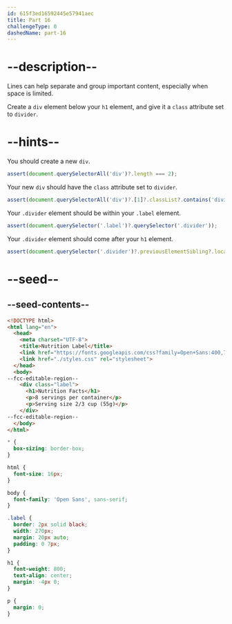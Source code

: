 ```yaml
---
id: 615f3ed16592445e57941aec
title: Part 16
challengeType: 0
dashedName: part-16
---
```


# --description--

Lines can help separate and group important content, especially when space is limited.

Create a `div` element below your `h1` element, and give it a `class` attribute set to `divider`.

# --hints--

You should create a new `div`.

```js
assert(document.querySelectorAll('div')?.length === 2);
```

Your new `div` should have the `class` attribute set to `divider`.

```js
assert(document.querySelectorAll('div')?.[1]?.classList?.contains('divider'));
```

Your `.divider` element should be within your `.label` element.

```js
assert(document.querySelector('.label')?.querySelector('.divider'));
```

Your `.divider` element should come after your `h1` element.

```js
assert(document.querySelector('.divider')?.previousElementSibling?.localName === 'h1');
```

# --seed--

## --seed-contents--

```html
<!DOCTYPE html>
<html lang="en">
  <head>
    <meta charset="UTF-8">
    <title>Nutrition Label</title>
    <link href="https://fonts.googleapis.com/css?family=Open+Sans:400,700,800" rel="stylesheet">
    <link href="./styles.css" rel="stylesheet">
  </head>
  <body>
--fcc-editable-region--
    <div class="label">
      <h1>Nutrition Facts</h1>
      <p>8 servings per container</p>
      <p>Serving size 2/3 cup (55g)</p>
    </div>
--fcc-editable-region--
  </body>
</html>
```

```css
* {
  box-sizing: border-box;
}

html {
  font-size: 16px;
}

body {
  font-family: 'Open Sans', sans-serif;
}

.label {
  border: 2px solid black;
  width: 270px;
  margin: 20px auto;
  padding: 0 7px;
}

h1 {
  font-weight: 800;
  text-align: center;
  margin: -4px 0;
}

p {
  margin: 0;
}
```
